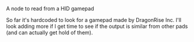 A node to read from a HID gamepad

So far it's hardcoded to look for a gamepad made by DragonRise Inc. I'll look adding more if I get 
time to see if the output is similar from other pads (and can actually get hold of them).
